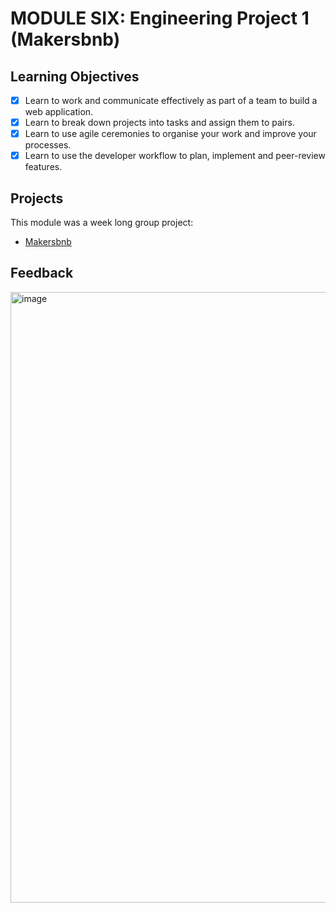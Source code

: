 # MODULE SIX: Engineering Project 1 (Makersbnb)

## Learning Objectives

- [x] Learn to work and communicate effectively as part of a team to build a web application.
- [x] Learn to break down projects into tasks and assign them to pairs.
- [x] Learn to use agile ceremonies to organise your work and improve your processes.
- [x] Learn to use the developer workflow to plan, implement and peer-review features.

## Projects
This module was a week long group project:
- [Makersbnb](https://github.com/NatalieJClark/makersbnb-python)

## Feedback

<img width="977" alt="image" src="https://github.com/NatalieJClark/my-makers-journey/assets/107806810/853e3813-0a0e-48dd-94a8-d73c3c6b7ea3">
